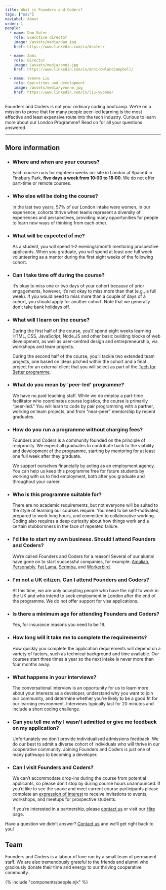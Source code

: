 ```yaml
---
title: What is Founders and Coders?
tags: ["nav"]
navLabel: About
order: 1
people:
  - name: Dan Sofer
    role: Executive director
    image: /assets/media/dan.jpg
    href: https://www.linkedin.com/in/dsofer/

  - name: Anni
    role: Director
    image: /assets/media/anni.jpg
    href: https://www.linkedin.com/in/annirowlandcampbell/

  - name: Yvonne Liu
    role: Operations and development
    image: /assets/media/yvonne.jpg
    href: https://www.linkedin.com/in/liu-yvonne/
---
```


Founders and Coders is not your ordinary coding bootcamp. We’re on a mission to prove that for many people peer-led learning is the most effective and least expensive route into the tech industry. Curious to learn more about our London Programme? Read on for all your questions answered.

---

## More information

- ### Where and when are your courses?

  Each course runs for eighteen weeks on-site in London at Space4 in Finsbury Park, **five days a week from 10:00 to 18:00**. We do not offer part-time or remote courses.

- ### Who else will be doing the course?

  In the last two years, 57% of our London intake were women. In our experience, cohorts thrive when teams represent a diversity of experiences and perspectives, providing many opportunities for people to learn new ways of thinking from each other.

- ### What will be expected of me?

  As a student, you will spend 1-2 evenings/month mentoring prospective applicants. When you graduate, you will spend at least one full week volunteering as a mentor during the first eight weeks of the following cohort.

- ### Can I take time off during the course?

  It’s okay to miss one or two days of your cohort because of prior engagements, however, it’s not okay to miss more than that (e.g., a full week). If you would need to miss more than a couple of days of a cohort, you should apply for another cohort. Note that we generally don’t take bank holidays off.

- ### What will I learn on the course?

  During the first half of the course, you’ll spend eight weeks learning HTML, CSS, JavaScript, Node.JS and other basic building blocks of web development, as well as user-centred design and entrepreneurship, via workshops and team projects.

  During the second half of the course, you’ll tackle two extended team projects, one based on ideas pitched within the cohort and a final project for an external client that you will select as part of the [Tech for Better programme](/tech-for-better).

- ### What do you mean by 'peer-led' programme?

  We have no paid teaching staff. While we do employ a part-time facilitator who coordinates course logistics, the course is primarily “peer-led.” You will learn to code by pair programming with a partner, working on team projects, and from “near-peer” mentorship by recent graduates.

- ### How do you run a programme without charging fees?

  Founders and Coders is a community founded on the principle of reciprocity. We expect all graduates to contribute back to the viability and development of the programme, starting by mentoring for at least one full week after they graduate.

  We support ourselves financially by acting as an employment agency. You can help us keep this programme free for future students by working with us to find employment, both after you graduate and throughout your career.

- ### Who is this programme suitable for?

  There are no academic requirements, but not everyone will be suited to the style of learning our courses require. You need to be self-motivated, prepared to work long hours, and committed to collaborative working. Coding also requires a deep curiosity about how things work and a certain stubbornness in the face of repeated failure.

- ### I'd like to start my own business. Should I attend Founders and Coders?

  We’re called Founders and Coders for a reason! Several of our alumni have gone on to start successful companies, for example: [Amaliah](https://www.amaliah.com/), [Personably](https://www.personably.co/), [Fat Lama](https://fatllama.com/), [Scrimba](https://scrimba.com/), and [Workerbird](https://www.workerbird.co.uk/).

- ### I'm not a UK citizen. Can I attend Founders and Coders?

  At this time, we are only accepting people who have the right to work in the UK and who intend to seek employment in London after the end of the programme. We do not offer support for visa applications.

- ### Is there a minimum age for attending Founders and Coders?

  Yes, for insurance reasons you need to be 18.

- ### How long will it take me to complete the requirements?

  How quickly you complete the application requirements will depend on a variety of factors, such as technical background and time available. Our courses start three times a year so the next intake is never more than four months away.

- ### What happens in your interviews?

  The conversational interview is an opportunity for us to learn more about your interests as a developer, understand why you want to join our community, and determine whether you’re likely to be a good fit for our learning environment. Interviews typically last for 20 minutes and include a short coding challenge.

- ### Can you tell me why I wasn't admitted or give me feedback on my application?

  Unfortunately we don’t provide individualised admissions feedback. We do our best to admit a diverse cohort of individuals who will thrive in our cooperative community. Joining Founders and Coders is just one of many pathways to becoming a developer.

- ### Can I visit Founders and Coders?

  We can’t accommodate drop-ins during the course from potential applicants, so please don’t stop by during course hours unannounced. If you’d like to see the space and meet current course participants please complete an [expression of interest](https://docs.google.com/forms/d/e/1FAIpQLSepdNxKsrMjhfnbdkzKUgNpeWFmp8WLyiqTe_UY10TsPpFOEQ/viewform) to receive invitations to events, workshops, and meetups for prospective students.

  If you’re interested in a partnership, please [contact us](#contact) or visit our [Hire](/hire) page.

<!-- {ul:.grid} -->

Have a question we didn’t answer? [Contact us](#contact) and we’ll get right back to you!

## Team

Founders and Coders is a labour of love run by a small team of permanent staff. We are also tremendously grateful to the friends and alumni who graciously donate their time and energy to our thriving cooperative community.

{% include "components/people.njk" %}
